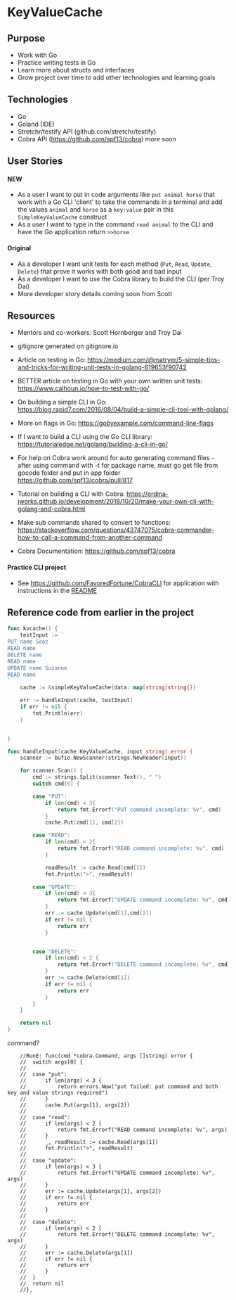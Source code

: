 # KeyValueCache

## Purpose
- Work with Go
- Practice writing tests in Go
- Learn more about structs and interfaces
- Grow project over time to add other technologies and learning goals

## Technologies
- Go
- Goland (IDE)
- Stretchr/testify API (github.com/stretchr/testify)
- Cobra API (https://github.com/spf13/cobra)
_more soon_

## User Stories

#### NEW
- As a user I want to put in code arguments like `put animal horse` that work with a Go CLI 'client' to take the commands in a terminal and add the values `animal` and `horse` as a `key:value` pair in this `SimpleKeyValueCache` construct
- As a user I want to type in the command `read animal` to the CLI and have the Go application return `>>horse`
#### Original

- As a developer I want unit tests for each method (`Put`, `Read`, `Update`, `Delete`) that prove it works with both good and bad input
- As a developer I want to use the Cobra library to build the CLI (per Troy Dai)
- More developer story details coming soon from Scott


## Resources
- Mentors and co-workers: Scott Hornberger and Troy Dai
- gitignore generated on gitignore.io
- Article on testing in Go: https://medium.com/@matryer/5-simple-tips-and-tricks-for-writing-unit-tests-in-golang-619653f90742
- BETTER article on testing in Go with your own written unit tests: https://www.calhoun.io/how-to-test-with-go/
- On building a simple CLI in Go: https://blog.rapid7.com/2016/08/04/build-a-simple-cli-tool-with-golang/
- More on flags in Go: https://gobyexample.com/command-line-flags
- If I want to build a CLI using the Go CLI library: https://tutorialedge.net/golang/building-a-cli-in-go/

- For help on Cobra work around for auto generating command files - after using command with -t for package name, must go get file from gocode folder and put in app folder
https://github.com/spf13/cobra/pull/817

- Tutorial on building a CLI with Cobra: https://ordina-jworks.github.io/development/2018/10/20/make-your-own-cli-with-golang-and-cobra.html

- Make sub commands shared to convert to functions: https://stackoverflow.com/questions/43747075/cobra-commander-how-to-call-a-command-from-another-command

- Cobra Documentation: https://github.com/spf13/cobra

#### Practice CLI project
- See https://github.com/FavoredFortune/CobraCLI for application with instructions in the [README](https://github.com/FavoredFortune/CobraCLI/blob/master/README.md)

## Reference code from earlier in the project

```go
func kvcache() {
	testInput := `
PUT name Sooz
READ name
DELETE name
READ name
UPDATE name Suzanne
READ name
`
	cache := &simpleKeyValueCache{data: map[string]string{}}

	err := handleInput(cache, testInput)
	if err != nil {
		fmt.Println(err)
	}


}
```
```go
func handleInput(cache KeyValueCache, input string) error {
	scanner := bufio.NewScanner(strings.NewReader(input))

	for scanner.Scan() {
		cmd := strings.Split(scanner.Text(), " ")
		switch cmd[0] {

		case "PUT":
			if len(cmd) < 3{
				return fmt.Errorf("PUT command incomplete: %v", cmd)
			}
			cache.Put(cmd[1], cmd[2])

		case "READ":
			if len(cmd) < 2{
				return fmt.Errorf("READ command incomplete: %v", cmd)
			}

			readResult := cache.Read(cmd[1])
			fmt.Println(">", readResult)

		case "UPDATE":
			if len(cmd) < 3{
				return fmt.Errorf("UPDATE command incomplete: %v", cmd)
			}
			err := cache.Update(cmd[1],cmd[2])
			if err != nil {
				return err
			}


		case "DELETE":
			if len(cmd) < 2 {
				return fmt.Errorf("DELETE command incomplete: %v", cmd)
			}
			err := cache.Delete(cmd[1])
			if err != nil {
				return err
			}
		}
	}

	return nil
}
```

command?
```gotemplate
	//RunE: func(cmd *cobra.Command, args []string) error {
	//	switch args[0] {
	//
	//	case "put":
	//		if len(args) < 3 {
	//			return errors.New("put failed: put command and both key and value strings required")
	//		}
	//		cache.Put(args[1], args[2])
	//
	//	case "read":
	//		if len(args) < 2 {
	//			return fmt.Errorf("READ command incomplete: %v", args)
	//		}
	//		_, readResult := cache.Read(args[1])
	//		fmt.Println(">", readResult)
	//
	//	case "update":
	//		if len(args) < 3 {
	//			return fmt.Errorf("UPDATE command incomplete: %v", args)
	//		}
	//		err := cache.Update(args[1], args[2])
	//		if err != nil {
	//			return err
	//		}
	//
	//	case "delete":
	//		if len(args) < 2 {
	//			return fmt.Errorf("DELETE command incomplete: %v", args)
	//		}
	//		err := cache.Delete(args[1])
	//		if err != nil {
	//			return err
	//		}
	//	}
	//	return nil
	//},
```

